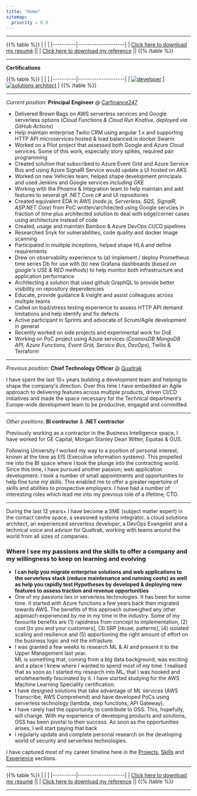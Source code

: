 ```yaml
---
title: "Home"
sitemap:
  priority : 0.9
---
```


---

{{% table %}}
|          |                    |
|----------|--------------------|
| [Click here to download my resumé](/resume.pdf) ||
| [Click here to download my reference](/reference.pdf) ||
{{% /table %}}


---

**Certifications**

{{% table %}}
|          |                    |
|----------|--------------------|
| [![developer](/img/aws-developer-badge.png)](https://www.certmetrics.com/amazon/public/badge.aspx?i=2&t=c&d=2017-12-13&ci=AWS00351917) | [![solutions architect](/img/aws-solutions-architect-badge.png)](https://www.certmetrics.com/amazon/public/badge.aspx?i=1&t=c&d=2018-09-27&ci=AWS00351917) |
{{% /table %}}


---

*Current position:* **Principal Engineer** @ [Carfinance247](http://www.carfinance247.co.uk)

- Delivered Brown Bags on AWS serverless services and Google serverless options (*Cloud Functions & Cloud Run *Knative*, deployed via GitHub Actions*)
- Help maintain enterprise Twilio CRM using angular 1.x and supporting HTTP API microservices hosted & load balanced in docker Swarm
- Worked on a Pilot project that assessed both Google and Azure Cloud services. Some of this work, especially story spikes, required pair programming
- Created solution that subscribed to Azure Event Grid and Azure Service Bus and using Azure SignalR Service would update a UI hosted on AKS
- Worked on new Vehicles team, helped shape development principals and used Jenkins and Google services *including GKE*
- Working with the Phoenix & Integration team to help maintain and add features to several git .NET Core c# and UI repositories
- Created equivalent EDA in AWS (*node.js, Serverless, SQS, SignalR, ASP.NET Core*) from PoC written/architected using Google servcies in fraction of time plus architected solution to deal with edge/corner cases using architecture instead of code
- Created, usage and maintain Bamboo & Azure DevOps CI/CD pipelines
- Researched Snyk for vulnerabilities, code quality and docker image scanning
- Participated in mulitple inceptions, helped shape HLA and define requirements
- Drew on observability experience to (a) implement / deploy Prometheus time series Db for use with (b) new Grafana dashboards (*based on google's USE & RED methods*) to help monitor both infrastructure and application performance
- Architecting a solution that used github GraphQL to provide better visibility on repository  dependencies
- Educate, provide guidance & insight and assist colleagues across multiple teams
- Called on load/stress testing experience to assess HTTP API demand limitations and help identify and fix defects
- Active participant in Sprints and advocate of Scrum/Agile development in general
- Recently worked on side projects and experimental work for DoE
- Working on PoC project using Azure services (*CosmosDB MongoDB API, Azure Functions, Event Grid, Service Bus, DevOps*), Twilio & Terraform

---

*Previous position:* **Chief Technology Officer** @ [Qualtrak](http://www.qualtrak.com)

I have spent the last 10+ years building a development team and helping to shape the company's direction.  Over this time I have embedded an Agile approach to delivering features across multiple products, driven CI/CD initiatives and made the space necessary for the Technical department’s  Europe-wide development team to be productive, engaged and committed.  

---

*Other positions:* **BI contractor** & **.NET contractor**

Previously working as a contractor in the Business Intelligence space, I have worked for GE Capital, Morgan Stanley Dean Witter, Equitas & GUS.  

Following University I worked my way to a position of personal interest, known at the time as EIS (Executive information systems).  This propelled me into the BI space where I took the plunge into the contracting world.  Since this time, I have pursued another passion; web application development.  I took a number of small appointments and opportunities to help fine tune my skills.  This enabled me to offer a greater repertoire of skills and abilities to prospective employers.  I have had a number of interesting roles which lead me into my previous role of a lifetime; CTO.  

---

During the last 12 years+ I have become a SME (subject matter expert) in the contact centre space, a seasoned systems integrator, a cloud solutions architect, an experienced serverless developer, a DevOps Evangelist and a technical voice and advisor for Qualtrak, working with teams around the world from all sizes of companies.

### Where I see my passions and the skills to offer a company and my willingness to keep on learning and evolving

- **I can help you migrate enterprise solutions and web applications to the serverless stack (reduce maintenance and running costs) as well as help you rapidly test Hypotheses by developed & deploying new features to assess traction and revenue opportunities** 
- One of my passions lies in serverless technologies.  It has been for some time.  It started with Azure functions a few years back then migrated towards AWS.  The benefits of this approach outweighed any other approach experienced by me in my time in the industry.  Some of my favourite benefits are (1) rapidness from concept to implementation, (2) cost [to you and your customers], (3) SRP [reuse; patterns], (4) isolated scaling and resilience and (5) apportioning the right amount of effort on the business logic and not the infrasture.  
- I was granted a few weeks to research ML & AI and present it to the Upper Management last year.  
ML is something that, coming from a big data background, was exciting and a place I knew where I wanted to spend most of my time.  I realised that as soon as I started my research into ML, that I was hooked and wholeheartedly fascinated by it.  I have started studying for the AWS Machine Learning Speciality certification.
- I have designed solutions that take advantage of ML services (AWS Transcribe, AWS Comprehend) and have developed PoCs using serverless technology (lambda, step functions, API Gateway).
- I have rarely had the opportunity to contribute to OSS.  This, hopefully, will change. With my experience of developing products and solutions, OSS has been pivotal to their success. As soon as the opportunities arises, I will start paying that back
- I regularly update and complete personal research on the developing world of security and serverless technologies.

I have captured most of my career timeline here in the [Projects](#projects), [Skills](#skills) and [Experience](#experience) sections.

---

{{% table %}}
|          |                    |
|----------|--------------------|
| [Click here to download my resumé](/resume.pdf) ||
| [Click here to download my reference](/reference.pdf) ||
{{% /table %}}

---
